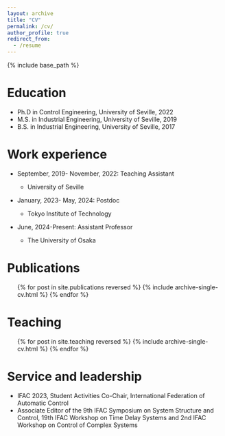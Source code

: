 ```yaml
---
layout: archive
title: "CV"
permalink: /cv/
author_profile: true
redirect_from:
  - /resume
---
```


{% include base_path %}

Education
======
* Ph.D in Control Engineering, University of Seville, 2022
* M.S. in Industrial Engineering, University of Seville, 2019
* B.S. in Industrial Engineering, University of Seville, 2017

Work experience
======
* September, 2019- November, 2022: Teaching Assistant
  * University of Seville

* January, 2023- May, 2024: Postdoc
  * Tokyo Institute of Technology

* June, 2024-Present: Assistant Professor
  * The University of Osaka

Publications
======
  <ul>{% for post in site.publications reversed %}
    {% include archive-single-cv.html %}
  {% endfor %}</ul>
  
Teaching
======
  <ul>{% for post in site.teaching reversed %}
    {% include archive-single-cv.html %}
  {% endfor %}</ul>
  
Service and leadership
======
* IFAC 2023, Student Activities Co-Chair, International Federation of Automatic Control
* Associate Editor of the 9th IFAC Symposium on System Structure and Control, 19th IFAC Workshop on Time Delay Systems and 2nd IFAC Workshop on Control of Complex Systems
